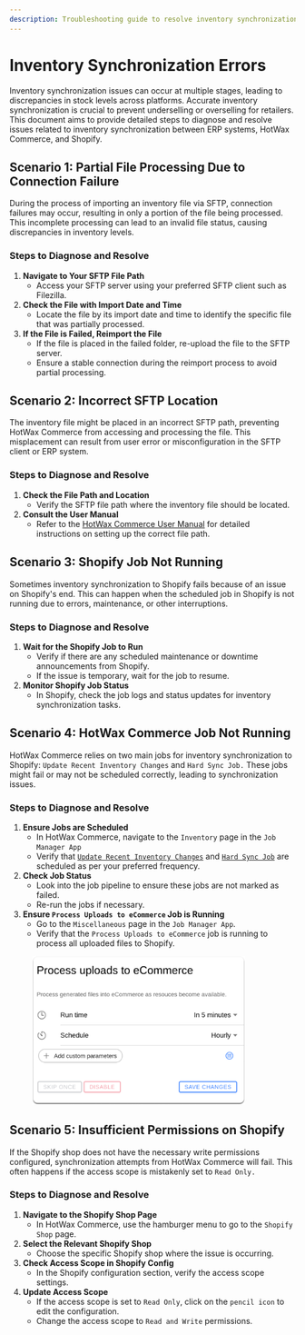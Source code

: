 ```yaml
---
description: Troubleshooting guide to resolve inventory synchronization errors
---
```


# Inventory Synchronization Errors

Inventory synchronization issues can occur at multiple stages, leading to discrepancies in stock levels across platforms. Accurate inventory synchronization is crucial to prevent underselling or overselling for retailers. This document aims to provide detailed steps to diagnose and resolve issues related to inventory synchronization between ERP systems, HotWax Commerce, and Shopify.

## Scenario 1: Partial File Processing Due to Connection Failure

During the process of importing an inventory file via SFTP, connection failures may occur, resulting in only a portion of the file being processed. This incomplete processing can lead to an invalid file status, causing discrepancies in inventory levels.

### Steps to Diagnose and Resolve

1. **Navigate to Your SFTP File Path**
   * Access your SFTP server using your preferred SFTP client such as Filezilla.
2. **Check the File with Import Date and Time**
   * Locate the file by its import date and time to identify the specific file that was partially processed.
3. **If the File is Failed, Reimport the File**
   * If the file is placed in the failed folder, re-upload the file to the SFTP server.
   * Ensure a stable connection during the reimport process to avoid partial processing.

## Scenario 2: Incorrect SFTP Location

The inventory file might be placed in an incorrect SFTP path, preventing HotWax Commerce from accessing and processing the file. This misplacement can result from user error or misconfiguration in the SFTP client or ERP system.

### Steps to Diagnose and Resolve

1. **Check the File Path and Location**
   * Verify the SFTP file path where the inventory file should be located.
2. **Consult the User Manual**
   * Refer to the [HotWax Commerce User Manual](../../data-manager/data-import-errors.md) for detailed instructions on setting up the correct file path.

## Scenario 3: Shopify Job Not Running

Sometimes inventory synchronization to Shopify fails because of an issue on Shopify's end. This can happen when the scheduled job in Shopify is not running due to errors, maintenance, or other interruptions.

### Steps to Diagnose and Resolve

1. **Wait for the Shopify Job to Run**
   * Verify if there are any scheduled maintenance or downtime announcements from Shopify.
   * If the issue is temporary, wait for the job to resume.
2. **Monitor Shopify Job Status**
   * In Shopify, check the job logs and status updates for inventory synchronization tasks.

## Scenario 4: HotWax Commerce Job Not Running



HotWax Commerce relies on two main jobs for inventory synchronization to Shopify: `Update Recent Inventory Changes` and `Hard Sync Job.` These jobs might fail or may not be scheduled correctly, leading to synchronization issues.

### Steps to Diagnose and Resolve

1. **Ensure Jobs are Scheduled**
   * In HotWax Commerce, navigate to the `Inventory` page in the `Job Manager App`
   * Verify that [`Update Recent Inventory Changes`](../../job-workflows/inventory.md) and [`Hard Sync Job`](https://docs.hotwax.co/documents/v/retail-operations/workflow/job-workflows/inventory) are scheduled as per your preferred frequency.
2. **Check Job Status**
   * Look into the job pipeline to ensure these jobs are not marked as failed.
   * Re-run the jobs if necessary.
3. **Ensure `Process Uploads to eCommerce` Job is Running**
   * Go to the `Miscellaneous` page in the `Job Manager App`.
   * Verify that the `Process Uploads to eCommerce` job is running to process all uploaded files to Shopify.



<figure><img src="../../.gitbook/assets/Inventory Scnchronization 1.png" alt="" width="375"><figcaption></figcaption></figure>

## Scenario 5: Insufficient Permissions on Shopify

If the Shopify shop does not have the necessary write permissions configured, synchronization attempts from HotWax Commerce will fail. This often happens if the access scope is mistakenly set to `Read Only.`

### Steps to Diagnose and Resolve

1. **Navigate to the Shopify Shop Page**
   * In HotWax Commerce, use the hamburger menu to go to the `Shopify Shop` page.
2. **Select the Relevant Shopify Shop**
   * Choose the specific Shopify shop where the issue is occurring.
3. **Check Access Scope in Shopify Config**
   * In the Shopify configuration section, verify the access scope settings.
4. **Update Access Scope**
   * If the access scope is set to `Read Only`, click on the `pencil icon` to edit the configuration.
   * Change the access scope to `Read and Write` permissions.
